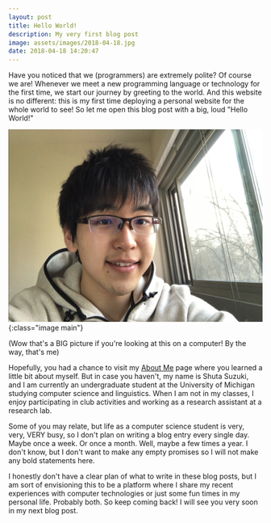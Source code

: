 ```yaml
---
layout: post
title: Hello World!
description: My very first blog post
image: assets/images/2018-04-18.jpg
date: 2018-04-18 14:20:47
---
```


Have you noticed that we (programmers) are extremely polite? Of course we are! Whenever we meet a new programming language or technology for the first time, we start our journey by greeting to the world. And this website is no different: this is my first time deploying a personal website for the whole world to see! So let me open this blog post with a big, loud "Hello World!"

![Shuta Suzuki Selfie](/assets/images/2018-04-18.jpg){:class="image main"}

(Wow that's a BIG picture if you're looking at this on a computer! By the way, that's me)

Hopefully, you had a chance to visit my [About Me](about_me.html) page where you learned a little bit about myself. But in case you haven't, my name is Shuta Suzuki, and I am currently an undergraduate student at the University of Michigan studying computer science and linguistics. When I am not in my classes, I enjoy participating in club activities and working as a research assistant at a research lab.

Some of you may relate, but life as a computer science student is very, very, VERY busy, so I don't plan on writing a blog entry every single day. Maybe once a week. Or once a month. Well, maybe a few times a year. I don't know, but I don't want to make any empty promises so I will not make any bold statements here.

I honestly don't have a clear plan of what to write in these blog posts, but I am sort of envisioning this to be a platform where I share my recent experiences with computer technologies or just some fun times in my personal life. Probably both. So keep coming back! I will see you very soon in my next blog post.